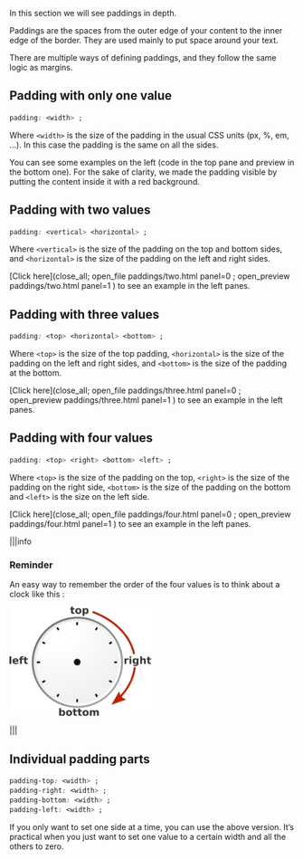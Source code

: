 In this section we will see paddings in depth.

Paddings are the spaces from the outer edge of your content to the inner edge of the border. They are used mainly to put space around your text.

There are multiple ways of defining paddings, and they follow the same logic as margins.

## Padding with only one value

```css
padding: <width> ;
```

Where `<width>` is the size of the padding in the usual CSS units (px, %, em, ...). In this case the padding is the same on all the sides.

You can see some examples on the left (code in the top pane and preview in the bottom one). For the sake of clarity, we made the padding visible by putting the content inside it with a red background.

## Padding with two values

```css
padding: <vertical> <horizontal> ;
```

Where `<vertical>` is the size of the padding on the top and bottom sides, and `<horizontal>` is the size of the padding on the left and right sides.

[Click here](close_all; open_file paddings/two.html panel=0 ; open_preview paddings/two.html panel=1 ) to see an example in the left panes.

## Padding with three values

```css
padding: <top> <horizontal> <bottom> ;
```

Where `<top>` is the size of the top padding, `<horizontal>` is the size of the padding on the left and right sides, and `<bottom>` is the size of the padding at the bottom.

[Click here](close_all; open_file paddings/three.html panel=0 ; open_preview paddings/three.html panel=1 ) to see an example in the left panes.

##  Padding with four values

```css
padding: <top> <right> <bottom> <left> ;
```

Where `<top>` is the size of the padding on the top, `<right>` is the size of the padding on the right side, `<bottom>` is the size of the padding on the bottom and `<left>` is the size on the left side.

[Click here](close_all; open_file paddings/four.html panel=0 ; open_preview paddings/four.html panel=1 ) to see an example in the left panes.

|||info

### Reminder
An easy way to remember the order of the four values is to think about a clock like this :

<div style="margin:0 auto;">

<img src=".guides/img/css-clocksvg.png" style="width:50%" >

</div>

|||

## Individual padding parts

```css
padding-top: <width> ;
padding-right: <width> ;
padding-bottom: <width> ;
padding-left: <width> ;
```

If you only want to set one side at a time, you can use the above version. It’s practical when you just want to set one value to a certain width and all the others to zero.



